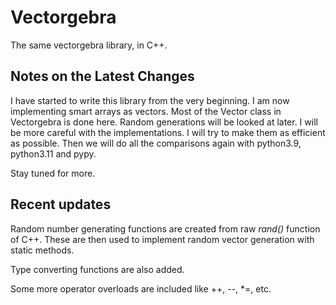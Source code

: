 # Vectorgebra

The same vectorgebra library, in C++.

## Notes on the Latest Changes

I have started to write this library from the very beginning. I am now implementing
smart arrays as vectors. Most of the Vector class in Vectorgebra is done here. Random
generations will be looked at later. I will be more careful with the implementations.
I will try to make them as efficient as possible. Then we will do all the comparisons
again with python3.9, python3.11 and pypy.

Stay tuned for more.

## Recent updates

Random number generating functions are created from raw _rand()_ function of C++. 
These are then used to implement random vector generation with static methods.

Type converting functions are also added.

Some more operator overloads are included like ++, --, *=, etc.

